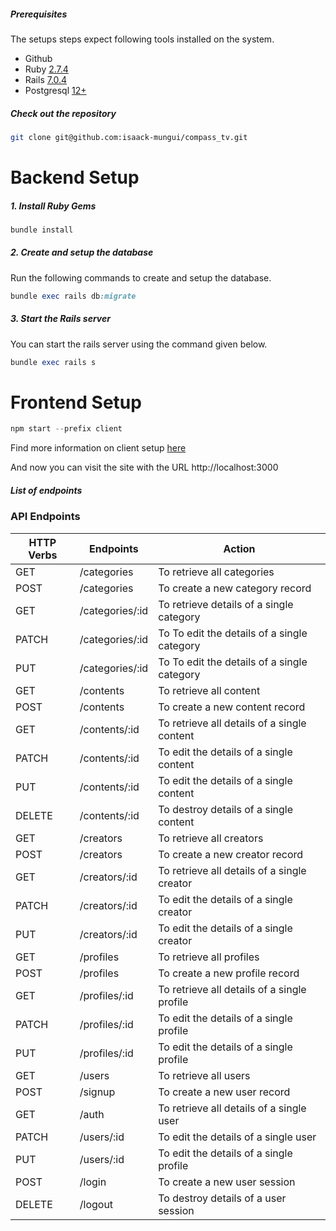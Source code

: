 ##### Prerequisites

The setups steps expect following tools installed on the system.

- Github
- Ruby [2.7.4](https://github.com/ruby/www.ruby-lang.org)
- Rails [7.0.4](https://github.com/rails/rails/tree/7-0-stable)
- Postgresql [12+](https://www.digitalocean.com/community/tutorials/how-to-use-postgresql-with-your-ruby-on-rails-application-on-ubuntu-20-04)

##### Check out the repository

```bash
git clone git@github.com:isaack-mungui/compass_tv.git
```

Backend Setup
===============================================================
##### 1. Install Ruby Gems

```ruby
bundle install
```

##### 2. Create and setup the database

Run the following commands to create and setup the database.

```ruby
bundle exec rails db:migrate
```

##### 3. Start the Rails server

You can start the rails server using the command given below.

```ruby
bundle exec rails s
```

Frontend Setup
================================================================
```javascript
npm start --prefix client
```
Find more information on client setup [here](./client)

And now you can visit the site with the URL http://localhost:3000

##### List of endpoints

### API Endpoints
| HTTP Verbs | Endpoints | Action |
| --- | --- | --- |
| GET | /categories | To retrieve all categories |
| POST | /categories | To create a new category record |
| GET | /categories/:id | To retrieve details of a single category |
| PATCH | /categories/:id | To To edit the details of a single category |
| PUT | /categories/:id | To To edit the details of a single category |
| GET | /contents | To retrieve all content |
| POST | /contents | To create a new content record |
| GET | /contents/:id | To retrieve all details of a single content |
| PATCH | /contents/:id | To edit the details of a single content |
| PUT | /contents/:id | To edit the details of a single content |
| DELETE | /contents/:id | To destroy details of a single content |
| GET | /creators | To retrieve all creators |
| POST | /creators | To create a new creator record |
| GET | /creators/:id | To retrieve all details of a single creator |
| PATCH | /creators/:id | To edit the details of a single creator |
| PUT | /creators/:id | To edit the details of a single creator |
| GET | /profiles | To retrieve all profiles |
| POST | /profiles | To create a new profile record |
| GET | /profiles/:id | To retrieve all details of a single profile |
| PATCH | /profiles/:id | To edit the details of a single profile |
| PUT | /profiles/:id | To edit the details of a single profile |
| GET | /users | To retrieve all users |
| POST | /signup | To create a new user record |
| GET | /auth | To retrieve all details of a single user |
| PATCH | /users/:id | To edit the details of a single user |
| PUT | /users/:id | To edit the details of a single profile |
| POST | /login | To create a new user session |
| DELETE | /logout | To destroy details of a user session |
